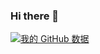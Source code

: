### Hi there 👋
[![我的 GitHub 数据](https://github-readme-stats.vercel.app/api?username=li-xiao-shuang)]()
<!--
**li-xiao-shuang/li-xiao-shuang** is a ✨ _special_ ✨ repository because its `README.md` (this file) appears on your GitHub profile.

Here are some ideas to get you started:

- 🔭 I’m currently working on ...
- 🌱 I’m currently learning ...
- 👯 I’m looking to collaborate on ...
- 🤔 I’m looking for help with ...
- 💬 Ask me about ...
- 📫 How to reach me: ...
- 😄 Pronouns: ...
- ⚡ Fun fact: ...
-->
